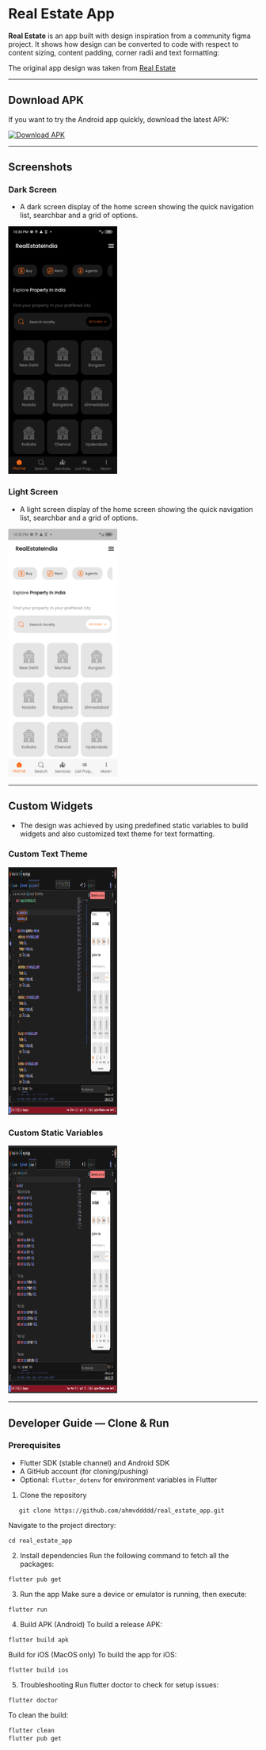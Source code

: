 # Real Estate App

**Real Estate** is an app built with design inspiration from a community figma project. It shows how design can be converted to code with respect to content sizing, content padding, corner radii and text formatting:
  

The original app design was taken from [Real Estate](https://www.figma.com/community/file/1248882474410136052)  

---

## Download APK

If you want to try the Android app quickly, download the latest APK:

[![Download APK](https://img.shields.io/badge/APK-download-brightgreen)](https://drive.google.com/drive/folders/14BFhQwjgL27DTzOp8_JLGSePZ0WM-MoF?usp=sharing)


---

## Screenshots

### Dark Screen
- A dark screen display of the home screen showing the quick navigation list, searchbar and a grid of options.

<img src="assets/utility_images/dark.png" alt="Dark screen" width="220" height="500"/>

### Light Screen
- A light screen display of the home screen showing the quick navigation list, searchbar and a grid of options.

<img src="assets/utility_images/light.png" alt="Light screen" width="220" height="500"/>

---

## Custom Widgets 
- The design was achieved by using predefined static variables to build widgets and also customized text theme for text formatting.

### Custom Text Theme

<img src="assets/utility_images/text_theme.png" alt="Text theme" width="220" height="500"/>

### Custom Static Variables

<img src="assets/utility_images/sizes.png" alt="Static variables" width="220" height="500"/>


---


## Developer Guide — Clone & Run

### Prerequisites
- Flutter SDK (stable channel) and Android SDK
- A GitHub account (for cloning/pushing)
- Optional: `flutter_dotenv` for environment variables in Flutter

1. Clone the repository
```
   git clone https://github.com/ahmvddddd/real_estate_app.git
```
Navigate to the project directory:
```
cd real_estate_app
```

2. Install dependencies
Run the following command to fetch all the packages:
```
flutter pub get
```

3. Run the app
Make sure a device or emulator is running, then execute:
```
flutter run
```

4. Build APK (Android)
To build a release APK:
```
flutter build apk
```
Build for iOS (MacOS only)
To build the app for iOS:
```
flutter build ios
```

5. Troubleshooting
Run flutter doctor to check for setup issues:
```
flutter doctor

```
To clean the build:
```
flutter clean
flutter pub get
```